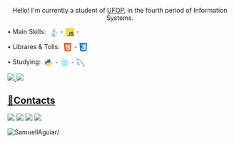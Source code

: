 <p align="center">
  Hello! I'm currently a student of <a href="https://ufop.br/">UFOP</a>, in the fourth period of Information Systems.<br>
</p>

<p>
  • Main Skills:&nbsp;
  <img align="center" alt="java" src="https://github.com/devicons/devicon/blob/master/icons/java/java-original.svg" width="20" height="20"/>&nbsp;&#8259;
  <img align="center" alt="javascript" src="https://github.com/devicons/devicon/blob/master/icons/javascript/javascript-original.svg" width="20" height="20"/>&nbsp;&#8259;
</p>

<p>
  • Librares & Tolls:&nbsp;
  <img align="center" alt="html5" src="https://github.com/devicons/devicon/blob/master/icons/html5/html5-original.svg" width="20" height="20"/>&nbsp;&#8259;
  <img align="center" alt="css3" src="https://github.com/devicons/devicon/blob/master/icons/css3/css3-original.svg" width="20" height="20"/>&nbsp;
</p>

<p>
  • Studying:&nbsp;
  <img align="center" alt="python" src="https://github.com/devicons/devicon/blob/master/icons/python/python-original.svg" width="20" height="20"/>&nbsp;&#8259;
  <img align="center" alt="react" src="https://github.com/devicons/devicon/blob/master/icons/react/react-original.svg" width="20" height="20"/>&nbsp;&#8259;
   <img align="center" alt="mysql" src="https://github.com/devicons/devicon/blob/master/icons/mysql/mysql-original.svg" width="20" height="20"/>&nbsp;
</p>

<div>
  <p align="left">
<a href="https://github.com/SamuellAguiar">
  <img height="160em" src="https://github-readme-stats.vercel.app/api?username=SamuellAguiar&show_icons=true&theme=dark&include_all_commits=true&count_private=true"/>
  <img height="140em" src="https://github-readme-stats.vercel.app/api/top-langs/?username=SamuellAguiar&layout=compact&langs_count=7&theme=dark"/>
</p>  
</div>

<div>
  <h2>📲Contacts</h2>
  <a href="mailto:samuellcarlosaguiar@gmail.com" alt="Gmail">
  <img src="https://img.shields.io/badge/-Gmail-FF0000?style=flat-square&labelColor=FF0000&logo=gmail&logoColor=white&link=mailto:samuellcarlosaguiar@gmail.com" /></a>
  
  <a href="https://linkedin.com/in/samuell-aguiar/" alt="Linkedin">
  <img src="https://img.shields.io/badge/-Linkedin-0e76a8?style=flat-square&logo=Linkedin&logoColor=white&link=https://linkedin.com/in/samuell-aguiar/" /></a>

  <a href="https://api.whatsapp.com/send?phone=5531982089884" alt="WhatsApp">
  <img src="https://img.shields.io/badge/-WhatsApp-25d366?style=flat-square&labelColor=25d366&logo=whatsapp&logoColor=white&link=https://api.whatsapp.com/send?phone=5531982089884"/></a>

  <a href="https://www.instagram.com/samuell.ag/" alt="Instagram">
  <img src="https://img.shields.io/badge/-Instagram-DF0174?style=flat-square&labelColor=DF0174&logo=instagram&logoColor=white&link=href="https://www.instagram.com/samuell.ag/""/></a>

  <p align="left"> <img src=https://komarev.com/ghpvc/?username=SamuellAguiar alt=SamuellAguiar/> </p>
</div>
